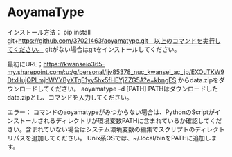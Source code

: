 # AoyamaType


インストール方法：
pip install git+https://github.com/37021463/aoyamatype.git　以上のコマンドを実行してください。
gitがない場合はgitをインストールしてください。

最初にURL；https://kwanseio365-my.sharepoint.com/:u:/g/personal/ijv85378_nuc_kwansei_ac_jp/EXOuTKW9DtxHujQPLmjbWYYByXTgE1yy5hx5fHEYjZZG5A?e=kbngES からdata.zipをダウンロードしてください。
aoyamatype -d [PATH] PATHはダウンロードしたdata.zipとし、コマンドを入力してください。

エラー：
コマンドのaoyamatypeがみつからない場合は、PythonのScriptがインストールされるディレクトリが環境変数PATHに含まれているか確認してください。含まれていない場合はシステム環境変数の編集でスクリプトのディレクトリパスを追加してください。
Unix系OSでは、~/.local/binをPATHに追加します。
